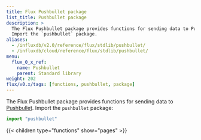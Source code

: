 ```yaml
---
title: Flux Pushbullet package
list_title: Pushbullet package
description: >
  The Flux Pushbullet package provides functions for sending data to Pushbullet.
  Import the `pushbullet` package.
aliases:
  - /influxdb/v2.0/reference/flux/stdlib/pushbullet/
  - /influxdb/cloud/reference/flux/stdlib/pushbullet/
menu:
  flux_0_x_ref:
    name: Pushbullet
    parent: Standard library
weight: 202
flux/v0.x/tags: [functions, pushbullet, package]
---
```


The Flux Pushbullet package provides functions for sending data to
[Pushbullet](https://www.pushbullet.com/).
Import the `pushbullet` package:

```js
import "pushbullet"
```

{{< children type="functions" show="pages" >}}
